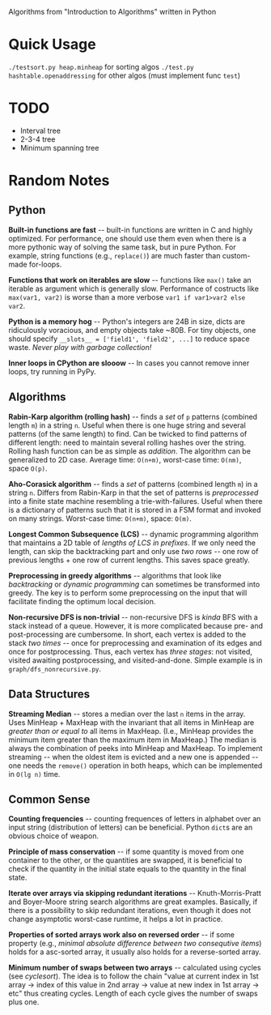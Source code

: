 Algorithms from "Introduction to Algorithms" written in Python

# Quick Usage

`./testsort.py heap.minheap` for sorting algos
`./test.py hashtable.openaddressing` for other algos (must implement func `test`)

# TODO

* Interval tree
* 2-3-4 tree
* Minimum spanning tree

# Random Notes

## Python

**Built-in functions are fast** -- built-in functions are written in C and highly optimized. For performance, one should use them even when there is a more pythonic way of solving the same task, but in pure Python. For example, string functions (e.g., `replace()`) are much faster than custom-made for-loops.

**Functions that work on iterables are slow** -- functions like `max()` take an iterable as argument which is generally slow. Performance of costructs like `max(var1, var2)` is worse than a more verbose `var1 if var1>var2 else var2`.

**Python is a memory hog** -- Python's integers are 24B in size, dicts are ridiculously voracious, and empty objects take ~80B. For tiny objects, one should specify `__slots__ = ['field1', 'field2', ...]` to reduce space waste. *Never play with garbage collection!*

**Inner loops in CPython are slooow** -- In cases you cannot remove inner loops, try running in PyPy.

## Algorithms

**Rabin-Karp algorithm (rolling hash)** -- finds a *set* of `p` patterns (combined length `m`) in a string `n`. Useful when there is one huge string and several patterns (of the same length) to find. Can be twicked to find patterns of different length: need to maintain several rolling hashes over the string. Rolling hash function can be as simple as *addition*. The algorithm can be generalized to 2D case. Average time: `O(n+m)`, worst-case time: `O(nm)`, space `O(p)`.

**Aho-Corasick algorithm** -- finds a *set* of patterns (combined length `m`) in a string `n`. Differs from Rabin-Karp in that the set of patterns is *preprocessed* into a finite state machine resembling a trie-with-failures. Useful when there is a dictionary of patterns such that it is stored in a FSM format and invoked on many strings. Worst-case time: `O(n+m)`, space: `O(m)`.

**Longest Common Subsequence (LCS)** -- dynamic programming algorithm that maintains a 2D table of *lengths of LCS in prefixes*. If we only need the length, can skip the backtracking part and only use *two rows* -- one row of previous lengths + one row of current lengths. This saves space greatly.

**Preprocessing in greedy algorithms** -- algorithms that look like *backtracking* or *dynamic programming* can sometimes be transformed into greedy. The key is to perform some preprocessing on the input that will facilitate finding the optimum local decision.

**Non-recursive DFS is non-trivial** -- non-recursive DFS is *kinda* BFS with a stack instead of a queue. However, it is more complicated because pre- and post-processing are cumbersome. In short, each vertex is added to the stack *two times* -- once for preprocessing and examination of its edges and once for postprocessing. Thus, each vertex has *three stages*: not visited, visited awaiting postprocessing, and visited-and-done. Simple example is in `graph/dfs_nonrecursive.py`.

## Data Structures

**Streaming Median** -- stores a median over the last `n` items in the array. Uses MinHeap + MaxHeap with the invariant that all items in MinHeap are *greater than or equal to* all items in MaxHeap. (I.e., MinHeap provides the minimum item greater than the maximum item in MaxHeap.) The median is always the combination of peeks into MinHeap and MaxHeap. To implement streaming -- when the oldest item is evicted and a new one is appended -- one needs the `remove()` operation in both heaps, which can be implemented in `O(lg n)` time.

## Common Sense

**Counting frequencies** -- counting frequences of letters in alphabet over an input string (distribution of letters) can be beneficial. Python `dict`s are an obvious choice of weapon.

**Principle of mass conservation** -- if some quantity is moved from one container to the other, or the quantities are swapped, it is beneficial to check if the quantity in the initial state equals to the quantity in the final state.

**Iterate over arrays via skipping redundant iterations** -- Knuth-Morris-Pratt and Boyer-Moore string search algorithms are great examples. Basically, if there is a possibility to skip redundant iterations, even though it does not change asymptotic worst-case runtime, it helps a lot in practice.

**Properties of sorted arrays work also on reversed order** -- if some property (e.g., *minimal absolute difference between two consequtive items*) holds for a asc-sorted array, it usually also holds for a reverse-sorted array.

**Minimum number of swaps between two arrays** -- calculated using cycles (see *cyclesort*). The idea is to follow the chain "value at current index in 1st array -> index of this value in 2nd array -> value at new index in 1st array -> etc" thus creating cycles. Length of each cycle gives the number of swaps plus one. 
